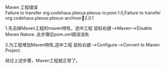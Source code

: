 Maven 工程错误  
Failure to transfer org.codehaus.plexus:plexus-io:pom:1.0,Failure to transfer org.codehaus.plexus:plexus-archiver:jar:2.0.1  

1.先去掉Maven工程的maven特性，选中工程 鼠标右键-->Maven-->Disable Maven Nature. 此步骤后pom.xml错误消失  

2.为工程增加Maven特性,选中工程 鼠标右键-->Configure-->Convert to Maven Project.  

经过上述步骤，Maven工程就正常了。
